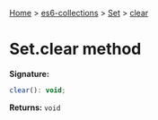 [Home](./index) &gt; [es6-collections](./es6-collections.md) &gt; [Set](./es6-collections.set.md) &gt; [clear](./es6-collections.set.clear.md)

# Set.clear method


**Signature:**
```javascript
clear(): void;
```
**Returns:** `void`

